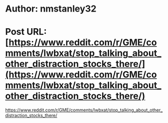 # Author: nmstanley32
# Post URL: [https://www.reddit.com/r/GME/comments/lwbxat/stop_talking_about_other_distraction_stocks_there/](https://www.reddit.com/r/GME/comments/lwbxat/stop_talking_about_other_distraction_stocks_there/)


https://www.reddit.com/r/GME/comments/lwbxat/stop_talking_about_other_distraction_stocks_there/